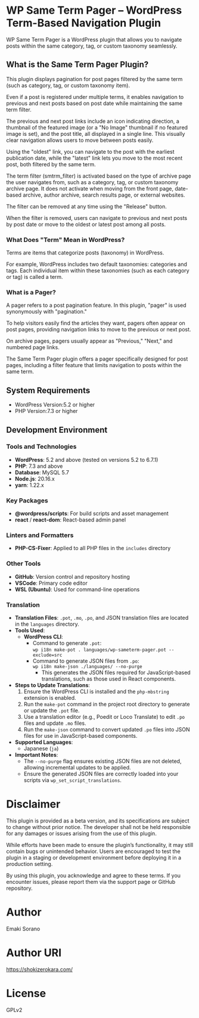 # WP Same Term Pager – WordPress Term-Based Navigation Plugin
WP Same Term Pager is a WordPress plugin that allows you to navigate posts within the same category, tag, or custom taxonomy seamlessly.

## What is the Same Term Pager Plugin?
This plugin displays pagination for post pages filtered by the same term (such as category, tag, or custom taxonomy item).

Even if a post is registered under multiple terms, it enables navigation to previous and next posts based on post date while maintaining the same term filter.

The previous and next post links include an icon indicating direction, a thumbnail of the featured image (or a "No Image" thumbnail if no featured image is set), and the post title, all displayed in a single line. This visually clear navigation allows users to move between posts easily.

Using the "oldest" link, you can navigate to the post with the earliest publication date, while the "latest" link lets you move to the most recent post, both filtered by the same term.

The term filter (smtrm_filter) is activated based on the type of archive page the user navigates from, such as a category, tag, or custom taxonomy archive page. It does not activate when moving from the front page, date-based archive, author archive, search results page, or external websites.

The filter can be removed at any time using the "Release" button.

When the filter is removed, users can navigate to previous and next posts by post date or move to the oldest or latest post among all posts.

### What Does "Term" Mean in WordPress?
Terms are items that categorize posts (taxonomy) in WordPress.

For example, WordPress includes two default taxonomies: categories and tags. Each individual item within these taxonomies (such as each category or tag) is called a term.

### What is a Pager?
A pager refers to a post pagination feature. In this plugin, "pager" is used synonymously with "pagination."

To help visitors easily find the articles they want, pagers often appear on post pages, providing navigation links to move to the previous or next post.

On archive pages, pagers usually appear as "Previous," "Next," and numbered page links.

The Same Term Pager plugin offers a pager specifically designed for post pages, including a filter feature that limits navigation to posts within the same term.


## System Requirements
- WordPress Version:5.2 or higher
- PHP Version:7.3 or higher

## Development Environment

### Tools and Technologies
- **WordPress**: 5.2 and above (tested on versions 5.2 to 6.7.1)
- **PHP**: 7.3 and above
- **Database**: MySQL 5.7
- **Node.js**: 20.16.x
- **yarn**: 1.22.x

### Key Packages
- **@wordpress/scripts**: For build scripts and asset management
- **react** / **react-dom**: React-based admin panel

### Linters and Formatters
- **PHP-CS-Fixer**: Applied to all PHP files in the `includes` directory

### Other Tools
- **GitHub**: Version control and repository hosting
- **VSCode**: Primary code editor
- **WSL (Ubuntu)**: Used for command-line operations

### Translation

- **Translation Files**: `.pot`, `.mo`, `.po`, and JSON translation files are located in the `languages` directory.
- **Tools Used**:
  - **WordPress CLI**:
    - Command to generate `.pot`:  
      `wp i18n make-pot . languages/wp-sameterm-pager.pot --exclude=src`
    - Command to generate JSON files from `.po`:  
      `wp i18n make-json ./languages/ --no-purge`
        - This generates the JSON files required for JavaScript-based translations, such as those used in React components.
- **Steps to Update Translations**:
  1. Ensure the WordPress CLI is installed and the `php-mbstring` extension is enabled.
  2. Run the `make-pot` command in the project root directory to generate or update the `.pot` file.
  3. Use a translation editor (e.g., Poedit or Loco Translate) to edit `.po` files and update `.mo` files.
  4. Run the `make-json` command to convert updated `.po` files into JSON files for use in JavaScript-based components.
- **Supported Languages**:
  - Japanese (`ja`)
- **Important Notes**:
  - The `--no-purge` flag ensures existing JSON files are not deleted, allowing incremental updates to be applied.
  - Ensure the generated JSON files are correctly loaded into your scripts via `wp_set_script_translations`.

# Disclaimer
This plugin is provided as a beta version, and its specifications are subject to change without prior notice. The developer shall not be held responsible for any damages or issues arising from the use of this plugin.

While efforts have been made to ensure the plugin’s functionality, it may still contain bugs or unintended behavior. Users are encouraged to test the plugin in a staging or development environment before deploying it in a production setting.

By using this plugin, you acknowledge and agree to these terms. If you encounter issues, please report them via the support page or GitHub repository.

# Author
Emaki Sorano

# Author URI
https://shokizerokara.com/

# License
GPLv2
